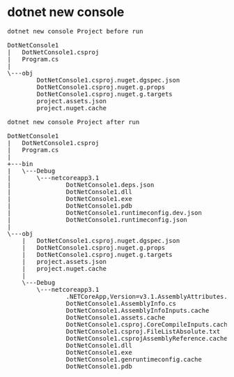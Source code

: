 # dotnet new console
<pre>dotnet new console Project before run

DotNetConsole1
|   DotNetConsole1.csproj
|   Program.cs
|
\---obj
        DotNetConsole1.csproj.nuget.dgspec.json
        DotNetConsole1.csproj.nuget.g.props
        DotNetConsole1.csproj.nuget.g.targets
        project.assets.json
        project.nuget.cache

dotnet new console Project after run

DotNetConsole1
|   DotNetConsole1.csproj
|   Program.cs
|
+---bin
|   \---Debug
|       \---netcoreapp3.1
|               DotNetConsole1.deps.json
|               DotNetConsole1.dll
|               DotNetConsole1.exe
|               DotNetConsole1.pdb
|               DotNetConsole1.runtimeconfig.dev.json
|               DotNetConsole1.runtimeconfig.json
|
\---obj
    |   DotNetConsole1.csproj.nuget.dgspec.json
    |   DotNetConsole1.csproj.nuget.g.props
    |   DotNetConsole1.csproj.nuget.g.targets
    |   project.assets.json
    |   project.nuget.cache
    |
    \---Debug
        \---netcoreapp3.1
                .NETCoreApp,Version=v3.1.AssemblyAttributes.cs
                DotNetConsole1.AssemblyInfo.cs
                DotNetConsole1.AssemblyInfoInputs.cache
                DotNetConsole1.assets.cache
                DotNetConsole1.csproj.CoreCompileInputs.cache
                DotNetConsole1.csproj.FileListAbsolute.txt
                DotNetConsole1.csprojAssemblyReference.cache
                DotNetConsole1.dll
                DotNetConsole1.exe
                DotNetConsole1.genruntimeconfig.cache
                DotNetConsole1.pdb</pre>
